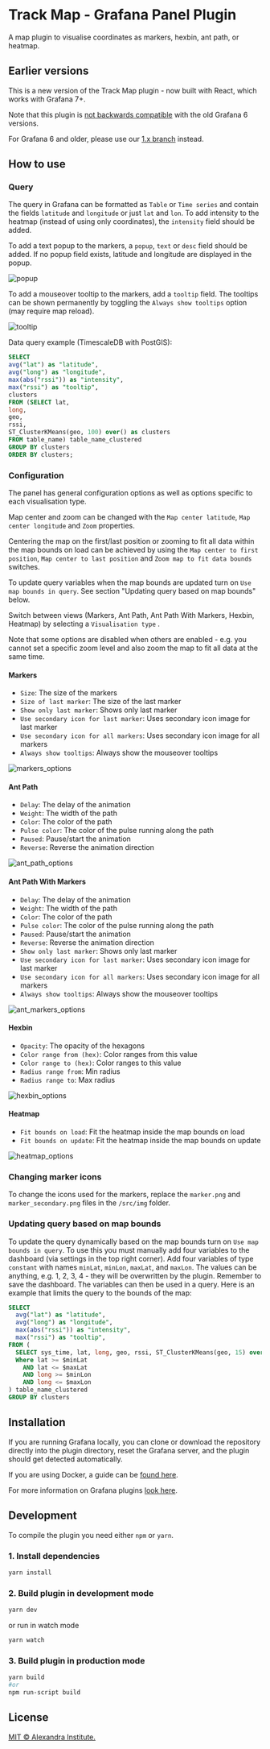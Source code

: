 # Track Map - Grafana Panel Plugin

A map plugin to visualise coordinates as markers, hexbin, ant path, or heatmap.

## Earlier versions

This is a new version of the Track Map plugin - now built with React, which works with Grafana 7+.

Note that this plugin is [not backwards compatible](https://grafana.com/docs/grafana/latest/developers/plugins/migration-guide/#compatibility-between-grafana-versions) with the old Grafana 6 versions.

For Grafana 6 and older, please use our [1.x branch](https://github.com/alexandrainst/alexandra-trackmap-panel/releases/tag/1.2.4) instead.

## How to use

### Query

The query in Grafana can be formatted as `Table` or `Time series` and contain the fields `latitude` and `longitude` or just `lat` and `lon`. To add intensity to the heatmap (instead of using only coordinates), the `intensity` field should be added.

To add a text popup to the markers, a `popup`, `text` or `desc` field should be added. If no popup field exists, latitude and longitude are displayed in the popup.

![popup](img/popup.png)

To add a mouseover tooltip to the markers, add a `tooltip` field. The tooltips can be shown permanently by toggling the `Always show tooltips` option (may require map reload).

![tooltip](img/tooltip.png)

Data query example (TimescaleDB with PostGIS):

```SQL
SELECT
avg("lat") as "latitude",  
avg("long") as "longitude",  
max(abs("rssi")) as "intensity",
max("rssi") as "tooltip",
clusters
FROM (SELECT lat,
long,
geo,
rssi,
ST_ClusterKMeans(geo, 100) over() as clusters
FROM table_name) table_name_clustered
GROUP BY clusters
ORDER BY clusters;
```

### Configuration

The panel has general configuration options as well as options specific to each visualisation type.

Map center and zoom can be changed with the `Map center latitude`, `Map center longitude` and `Zoom` properties.

Centering the map on the first/last position or zooming to fit all data within the map bounds on load can be achieved by using the `Map center to first position`, `Map center to last position` and `Zoom map to fit data bounds` switches.

To update query variables when the map bounds are updated turn on `Use map bounds in query`. See section "Updating query based on map bounds" below.

Switch between views (Markers, Ant Path, Ant Path With Markers, Hexbin, Heatmap) by selecting a `Visualisation type` .

Note that some options are disabled when others are enabled - e.g. you cannot set a specific zoom level and also zoom the map to fit all data at the same time.

#### Markers

- `Size`: The size of the markers
- `Size of last marker`: The size of the last marker
- `Show only last marker`: Shows only last marker
- `Use secondary icon for last marker`: Uses secondary icon image for last marker
- `Use secondary icon for all markers`: Uses secondary icon image for all markers
- `Always show tooltips`: Always show the mouseover tooltips

![markers_options](img/markers.png)

#### Ant Path

- `Delay`: The delay of the animation
- `Weight`: The width of the path
- `Color`: The color of the path
- `Pulse color`: The color of the pulse running along the path
- `Paused`: Pause/start the animation
- `Reverse`: Reverse the animation direction

![ant_path_options](img/antpath.png)

#### Ant Path With Markers

- `Delay`: The delay of the animation
- `Weight`: The width of the path
- `Color`: The color of the path
- `Pulse color`: The color of the pulse running along the path
- `Paused`: Pause/start the animation
- `Reverse`: Reverse the animation direction
- `Show only last marker`: Shows only last marker
- `Use secondary icon for last marker`: Uses secondary icon image for last marker
- `Use secondary icon for all markers`: Uses secondary icon image for all markers
- `Always show tooltips`: Always show the mouseover tooltips

![ant_markers_options](img/ant_markers.png)

#### Hexbin

- `Opacity`: The opacity of the hexagons
- `Color range from (hex)`: Color ranges from this value
- `Color range to (hex)`: Color ranges to this value
- `Radius range from`: Min radius
- `Radius range to`: Max radius

![hexbin_options](img/hexbin.png)

#### Heatmap

- `Fit bounds on load`: Fit the heatmap inside the map bounds on load
- `Fit bounds on update`: Fit the heatmap inside the map bounds on update

![heatmap_options](img/heatmap.png)

### Changing marker icons

To change the icons used for the markers, replace the `marker.png` and `marker_secondary.png` files in the `/src/img` folder.

### Updating query based on map bounds

To update the query dynamically based on the map bounds turn on `Use map bounds in query`. To use this you must manually add four variables to the dashboard (via settings in the top right corner). Add four variables of type `constant` with names `minLat`, `minLon`, `maxLat`, and `maxLon`. The values can be anything, e.g. 1, 2, 3, 4 - they will be overwritten by the plugin. Remember to save the dashboard. The variables can then be used in a query. Here is an example that limits the query to the bounds of the map:

```SQL
SELECT
  avg("lat") as "latitude",
  avg("long") as "longitude",
  max(abs("rssi")) as "intensity",
  max("rssi") as "tooltip",
FROM (
  SELECT sys_time, lat, long, geo, rssi, ST_ClusterKMeans(geo, 15) over() as clusters from table_name
  Where lat >= $minLat
    AND lat <= $maxLat
    AND long >= $minLon
    AND long <= $maxLon
) table_name_clustered
GROUP BY clusters
```

## Installation

If you are running Grafana locally, you can clone or download the repository directly into the plugin directory, reset the Grafana server, and the plugin should get detected automatically.

If you are using Docker, a guide can be [found here](https://grafana.com/docs/grafana/latest/installation/docker/#installing-plugins-from-other-sources).

For more information on Grafana plugins [look here](https://grafana.com/docs/grafana/latest/plugins/).

## Development

To compile the plugin you need either `npm` or `yarn`.

### 1. Install dependencies

```sh
yarn install
```

### 2. Build plugin in development mode

```sh
yarn dev
```

or run in watch mode

```sh
yarn watch
```

### 3. Build plugin in production mode

```sh
yarn build
#or
npm run-script build
```

## License

[MIT © Alexandra Institute.](./LICENSE)

